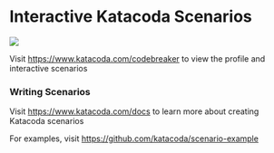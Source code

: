 # Interactive Katacoda Scenarios

[![](http://shields.katacoda.com/katacoda/codebreaker/count.svg)](https://www.katacoda.com/codebreaker "Get your profile on Katacoda.com")

Visit https://www.katacoda.com/codebreaker to view the profile and interactive scenarios

### Writing Scenarios
Visit https://www.katacoda.com/docs to learn more about creating Katacoda scenarios

For examples, visit https://github.com/katacoda/scenario-example

